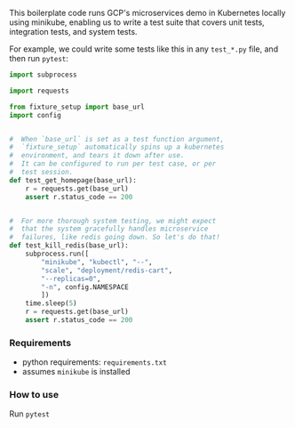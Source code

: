 This boilerplate code runs GCP's microservices demo in Kubernetes locally using minikube, enabling us to write a test suite that covers unit tests, integration tests, and system tests.

For example, we could write some tests like this in any `test_*.py` file, and then run `pytest`:

```python
import subprocess

import requests

from fixture_setup import base_url
import config


#  When `base_url` is set as a test function argument,
#  `fixture_setup` automatically spins up a kubernetes
#  environment, and tears it down after use.
#  It can be configured to run per test case, or per
#  test session.
def test_get_homepage(base_url):
    r = requests.get(base_url)
    assert r.status_code == 200


#  For more thorough system testing, we might expect
#  that the system gracefully handles microservice
#  failures, like redis going down. So let's do that!
def test_kill_redis(base_url):
    subprocess.run([
        "minikube", "kubectl", "--",
        "scale", "deployment/redis-cart",
        "--replicas=0",
        "-n", config.NAMESPACE
        ])
    time.sleep(5)
    r = requests.get(base_url)
    assert r.status_code == 200
```

### Requirements
- python requirements: `requirements.txt`
- assumes `minikube` is installed

### How to use
Run `pytest`

